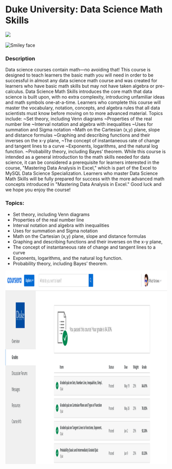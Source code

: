 # Duke University: Data Science Math Skills

![](https://media.giphy.com/media/3otOKtnGppPi5Q4hOw/giphy.gif)

<img src="https://users.cs.duke.edu/~qiangcao/qiang_pics/duke_logo_6.png" alt="Smiley face" height="300" width="600">

### Description

Data science courses contain math—no avoiding that! This course is designed to teach learners the basic math you will need in order to be successful in almost any data science math course and was created for learners who have basic math skills but may not have taken algebra or pre-calculus. Data Science Math Skills introduces the core math that data science is built upon, with no extra complexity, introducing unfamiliar ideas and math symbols one-at-a-time. Learners who complete this course will master the vocabulary, notation, concepts, and algebra rules that all data scientists must know before moving on to more advanced material. Topics include: ~Set theory, including Venn diagrams ~Properties of the real number line ~Interval notation and algebra with inequalities ~Uses for summation and Sigma notation ~Math on the Cartesian (x,y) plane, slope and distance formulas ~Graphing and describing functions and their inverses on the x-y plane, ~The concept of instantaneous rate of change and tangent lines to a curve ~Exponents, logarithms, and the natural log function. ~Probability theory, including Bayes’ theorem. While this course is intended as a general introduction to the math skills needed for data science, it can be considered a prerequisite for learners interested in the course, "Mastering Data Analysis in Excel," which is part of the Excel to MySQL Data Science Specialization. Learners who master Data Science Math Skills will be fully prepared for success with the more advanced math concepts introduced in "Mastering Data Analysis in Excel." Good luck and we hope you enjoy the course!

### Topics:

- Set theory, including Venn diagrams
- Properties of the real number line
- Interval notation and algebra with inequalities
- Uses for summation and Sigma notation
- Math on the Cartesian (x,y) plane, slope and distance formulas
- Graphing and describing functions and their inverses on the x-y plane,
- The concept of instantaneous rate of change and tangent lines to a curve
- Exponents, logarithms, and the natural log function.
- Probability theory, including Bayes’ theorem.

<img src="./image_gallery/assessment.png" height="602" width="1150"/>

